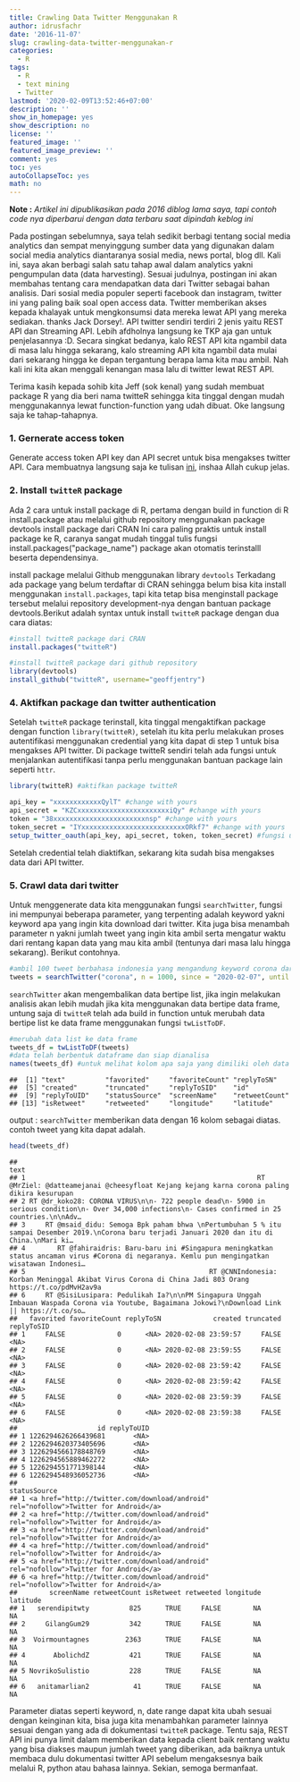 ```yaml
---
title: Crawling Data Twitter Menggunakan R
author: idrusfachr
date: '2016-11-07'
slug: crawling-data-twitter-menggunakan-r
categories:
  - R
tags:
  - R
  - text mining
  - Twitter
lastmod: '2020-02-09T13:52:46+07:00'
description: ''
show_in_homepage: yes
show_description: no
license: ''
featured_image: ''
featured_image_preview: ''
comment: yes
toc: yes
autoCollapseToc: yes
math: no
---
```

**Note :** _Artikel ini dipublikasikan pada 2016 diblog lama saya, tapi contoh code nya diperbarui dengan data terbaru saat dipindah keblog ini_ 

Pada postingan sebelumnya, saya telah sedikit berbagi tentang social media analytics dan sempat menyinggung sumber data yang digunakan dalam social media analytics diantaranya sosial media, news portal, blog dll. Kali ini, saya akan berbagi salah satu tahap awal dalam analytics yakni pengumpulan data (data harvesting).
Sesuai judulnya, postingan ini akan membahas tentang cara mendapatkan data dari Twitter sebagai bahan analisis. Dari sosial media populer seperti facebook dan instagram, twitter ini yang paling baik soal open access data. Twitter memberikan akses kepada khalayak untuk mengkonsumsi data mereka lewat API yang mereka sediakan. thanks Jack Dorsey!. API twitter sendiri terdiri 2 jenis yaitu REST API dan Streaming API. Lebih afdholnya langsung ke TKP aja gan untuk penjelasannya :D. Secara singkat bedanya, kalo REST API kita ngambil data di masa lalu hingga sekarang, kalo streaming API kita ngambil data mulai dari sekarang hingga ke depan tergantung berapa lama kita mau ambil. Nah kali ini kita akan menggali kenangan masa lalu di twitter lewat REST API.

Terima kasih kepada sohib kita Jeff (sok kenal) yang sudah membuat package R yang dia beri nama twitteR sehingga kita tinggal dengan mudah menggunakannya lewat function-function yang udah dibuat. Oke langsung saja ke tahap-tahapnya.

### 1. Gernerate access token
Generate access token API key dan API secret untuk bisa mengakses twitter API. Cara membuatnya langsung saja ke tulisan [ini](https://www.nurandi.id/blog/twitter-authentication-dengan-roauth-dan-httr/), inshaa Allah cukup jelas.

### 2. Install `twitteR` package
Ada 2 cara untuk install package di R, pertama dengan build in function di R install.package atau melalui github repository menggunakan package devtools
install package dari CRAN
Ini cara paling praktis untuk install package ke R, caranya sangat mudah tinggal tulis fungsi install.packages("package_name") package akan otomatis terinstalll beserta dependensinya.

install package melalui Github menggunakan library `devtools`
Terkadang ada package yang belum terdaftar di CRAN sehingga belum bisa kita install menggunakan `install.packages`, tapi kita tetap bisa menginstall package tersebut melalui repository development-nya dengan bantuan package devtools.Berikut adalah syntax untuk install  `twitteR` package dengan dua cara diatas:


```r
#install twitteR package dari CRAN
install.packages("twitteR")

#install twitteR package dari github repository
library(devtools)
install_github("twitteR", username="geoffjentry")  
```

### 4. Aktifkan package dan twitter authentication
Setelah `twitteR` package terinstall, kita tinggal mengaktifkan package dengan function `library(twitteR)`, setelah itu kita perlu melakukan proses autentifikasi menggunakan credential yang kita dapat di step 1 untuk bisa mengakses API twitter. Di package twitteR sendiri telah ada fungsi untuk menjalankan autentifikasi tanpa perlu menggunakan bantuan package lain seperti `httr`.



```r
library(twitteR) #aktifkan package twitteR

api_key = "xxxxxxxxxxxxQylT" #change with yours
api_secret = "KZCxxxxxxxxxxxxxxxxxxxxxxxiQy" #change with yours
token = "38xxxxxxxxxxxxxxxxxxxxxxxnsp" #change with yours
token_secret = "IYxxxxxxxxxxxxxxxxxxxxxxxxxxORkf7" #change with yours
setup_twitter_oauth(api_key, api_secret, token, token_secret) #fungsi untuk autentifikasi
```

Setelah credential telah diaktifkan, sekarang kita sudah bisa mengakses data dari API twitter.

### 5. Crawl data dari twitter
Untuk menggenerate data kita menggunakan fungsi `searchTwitter`, fungsi ini mempunyai beberapa parameter, yang terpenting adalah keyword yakni keyword apa yang ingin kita download dari twitter. Kita juga bisa menambah parameter n yakni jumlah tweet yang ingin kita ambil serta mengatur waktu dari rentang kapan data yang mau kita ambil (tentunya dari masa lalu hingga sekarang). Berikut contohnya.



```r
#ambil 100 tweet berbahasa indonesia yang mengandung keyword corona dari tanggal 7 hingga 9 Februari 2020
tweets = searchTwitter("corona", n = 1000, since = "2020-02-07", until = "2020-02-09", lang = 'id')
```
`searchTwitter` akan mengembalikan data bertipe list, jika ingin melakukan analisis akan lebih mudah jika kita menggunakan data bertipe data frame, untung saja di `twitteR` telah ada build in function untuk merubah data bertipe list ke data frame menggunakan fungsi `twListToDF`.


```r
#merubah data list ke data frame
tweets_df = twListToDF(tweets)
#data telah berbentuk dataframe dan siap dianalisa
names(tweets_df) #untuk melihat kolom apa saja yang dimiliki oleh data
```

```
##  [1] "text"          "favorited"     "favoriteCount" "replyToSN"    
##  [5] "created"       "truncated"     "replyToSID"    "id"           
##  [9] "replyToUID"    "statusSource"  "screenName"    "retweetCount" 
## [13] "isRetweet"     "retweeted"     "longitude"     "latitude"
```
output : `searchTwitter` memberikan data dengan 16 kolom sebagai diatas.
contoh tweet yang kita dapat adalah.


```r
head(tweets_df)
```

```
##                                                                                                                                                  text
## 1                                                          RT @MrZiel: @datteamejanai @cheesyfloat Kejang kejang karna corona paling dikira kesurupan
## 2 RT @dr_koko28: CORONA VIRUS\n\n- 722 people dead\n- 5900 in serious condition\n- Over 34,000 infections\n- Cases confirmed in 25 countries.\n\nAdv…
## 3     RT @msaid_didu: Semoga Bpk paham bhwa \nPertumbuhan 5 % itu sampai Desember 2019.\nCorona baru terjadi Januari 2020 dan itu di China.\nMari ki…
## 4        RT @fahiraidris: Baru-baru ini #Singapura meningkatkan status ancaman virus #Corona di negaranya. Kemlu pun mengingatkan wisatawan Indonesi…
## 5                                              RT @CNNIndonesia: Korban Meninggal Akibat Virus Corona di China Jadi 803 Orang https://t.co/pdMvH2av9a
## 6     RT @SisiLusipara: Pedulikah Ia?\n\nPM Singapura Unggah Imbauan Waspada Corona via Youtube, Bagaimana Jokowi?\nDownload Link || https://t.co/so…
##   favorited favoriteCount replyToSN             created truncated replyToSID
## 1     FALSE             0      <NA> 2020-02-08 23:59:57     FALSE       <NA>
## 2     FALSE             0      <NA> 2020-02-08 23:59:55     FALSE       <NA>
## 3     FALSE             0      <NA> 2020-02-08 23:59:42     FALSE       <NA>
## 4     FALSE             0      <NA> 2020-02-08 23:59:42     FALSE       <NA>
## 5     FALSE             0      <NA> 2020-02-08 23:59:39     FALSE       <NA>
## 6     FALSE             0      <NA> 2020-02-08 23:59:38     FALSE       <NA>
##                    id replyToUID
## 1 1226294626266439681       <NA>
## 2 1226294620373405696       <NA>
## 3 1226294566178848769       <NA>
## 4 1226294565889462272       <NA>
## 5 1226294551771398144       <NA>
## 6 1226294548936052736       <NA>
##                                                                           statusSource
## 1 <a href="http://twitter.com/download/android" rel="nofollow">Twitter for Android</a>
## 2 <a href="http://twitter.com/download/android" rel="nofollow">Twitter for Android</a>
## 3 <a href="http://twitter.com/download/android" rel="nofollow">Twitter for Android</a>
## 4 <a href="http://twitter.com/download/android" rel="nofollow">Twitter for Android</a>
## 5 <a href="http://twitter.com/download/android" rel="nofollow">Twitter for Android</a>
## 6 <a href="http://twitter.com/download/android" rel="nofollow">Twitter for Android</a>
##        screenName retweetCount isRetweet retweeted longitude latitude
## 1   serendipitwty          825      TRUE     FALSE        NA       NA
## 2     GilangGum29          342      TRUE     FALSE        NA       NA
## 3  Voirmountagnes         2363      TRUE     FALSE        NA       NA
## 4       AbolichdZ          421      TRUE     FALSE        NA       NA
## 5 NovrikoSulistio          228      TRUE     FALSE        NA       NA
## 6   anitamarlian2           41      TRUE     FALSE        NA       NA
```

Parameter diatas seperti keyword, n, date range dapat kita ubah sesuai dengan keinginan kita, bisa juga kita menambahkan parameter lainnya sesuai dengan yang ada di dokumentasi `twitteR` package. Tentu saja, REST API ini punya limit dalam memberikan data kepada client baik rentang waktu yang bisa diakses maupun jumlah tweet yang diberikan, ada baiknya untuk membaca dulu dokumentasi twitter API sebelum mengaksesnya baik melalui R, python atau bahasa lainnya. Sekian, semoga bermanfaat.
<!--more-->
